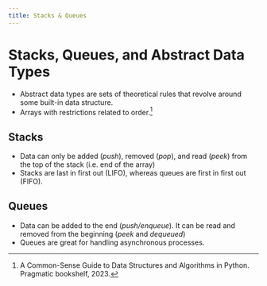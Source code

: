 ```yaml
---
title: Stacks & Queues
---
```


# Stacks, Queues, and Abstract Data Types

- Abstract data types are sets of theoretical rules that revolve
around some built-in data structure.
- Arrays with restrictions related to order.[^1]

## Stacks

- Data can only be added (*push*), removed (*pop*), and read (*peek*)
from the top of the stack (i.e. end of the array)
- Stacks are last in first out (LIFO), whereas queues are first in
first out (FIFO).

## Queues

- Data can be added to the end (*push/enqueue*). It can be read and
removed from the beginning (*peek* and *dequeued*)
- Queues are great for handling asynchronous processes.

[^1]: A Common-Sense Guide to Data Structures and Algorithms in Python.
Pragmatic bookshelf, 2023.
